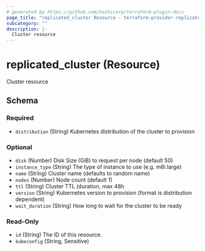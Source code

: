 ```yaml
---
# generated by https://github.com/hashicorp/terraform-plugin-docs
page_title: "replicated_cluster Resource - terraform-provider-replicated"
subcategory: ""
description: |-
  Cluster resource
---
```


# replicated_cluster (Resource)

Cluster resource



<!-- schema generated by tfplugindocs -->
## Schema

### Required

- `distribution` (String) Kubernetes distribution of the cluster to provision

### Optional

- `disk` (Number) Disk Size (GiB) to request per node (default 50)
- `instance_type` (String) The type of instance to use (e.g. m6i.large)
- `name` (String) Cluster name (defaults to random name)
- `nodes` (Number) Node count (default 1)
- `ttl` (String) Cluster TTL (duration, max 48h
- `version` (String) Kubernetes version to provision (format is distribution dependent)
- `wait_duration` (String) How long to wait for the cluster to be ready

### Read-Only

- `id` (String) The ID of this resource.
- `kubeconfig` (String, Sensitive)
